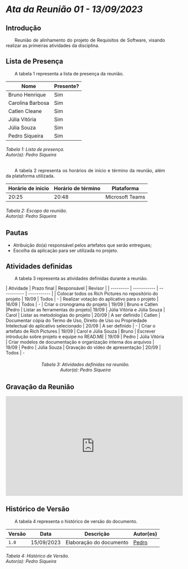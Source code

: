 # ***Ata da Reunião 01 - 13/09/2023***

## **Introdução**
<p align="justify">
&emsp;&emsp;Reunião de alinhamento do projeto de Requisitos de Software, visando realizar as primeiras atividades da disciplina.
</p>

## **Lista de Presença**
<p align="justify">
&emsp;&emsp;A tabela 1 representa a lista de presença da reunião.
</p>

| Nome | Presente? |
|---------------|----|
|Bruno Henrique| Sim |
|Carolina Barbosa| Sim |
|Catlen Cleane| Sim | 
|Júlia Vitória| Sim |
|Júlia Souza| Sim |
|Pedro Siqueira| Sim |
<h6> Tabela 1: Lista de presença.
<br> Autor(a): Pedro Siqueira </h6>

<p align="justify">
&emsp;&emsp;A tabela 2 representa os horários de início e término da reunião, além da plataforma utilizada.
</p>

| Horário de inicio | Horário de término | Plataforma |
|--------------|-----------|---------|
|20:25|20:48|Microsoft Teams|
<h6> Tabela 2: Escopo da reunião.
<br> Autor(a): Pedro Siqueira </h6>

## **Pautas**
<ul>
<li> Atribuição do(a) responsável pelos artefatos que serão entregues;</li>
<li> Escolha da aplicação para ser utilizada no projeto.</li>
</ul>

## **Atividades definidas**
<p align="justify">
&emsp;&emsp;A tabela 3 representa as atividades definidas durante a reunião.
</p>
| Atividade | Prazo final | Responsável | Revisor |
| --------- | ----------- | ----------- | ----------- |
| Colocar todos os Rich Pictures no repositório do projeto | 19/09 | Todos | -
| Realizar votação do aplicativo para o projeto | 16/09 | Todos | -
| Criar o cronograma do projeto | 19/09 | Bruno e Catlen |Pedro
| Listar as ferramentas do projeto| 19/09 | Júlia Vitória e Júlia Souza | Carol
| Listar as metodologias do projeto | 20/09 | A ser definido | Catlen
| Documentar cópia do Termo de Uso, Direito de Uso ou Propriedade Intelectual do aplicativo selecionado | 20/09 | A ser definido | - 
| Criar o artefato de Rich Pictures | 19/09 | Carol e Júlia Souza | Bruno
| Escrever introdução sobre projeto e equipe no READ.ME | 19/09 | Pedro | Júlia Vitória
| Criar modelos de documentação e organização interna dos arquivos | 19/09 | Pedro | Júlia Souza
| Gravação do vídeo de apresentação | 20/09 | Todos | -
<h6 align = "center"> Tabela 3: Atividades definidas na reunião.
<br> Autor(a): Pedro Siqueira </h6>

## **Gravação da Reunião**

<iframe width="560" height="315" src="https://www.youtube.com/embed/FJBgt7raPVE?si=19GeabHrxm5RMtU7" title="YouTube video player" frameborder="0" allow="accelerometer; autoplay; clipboard-write; encrypted-media; gyroscope; picture-in-picture; web-share" allowfullscreen></iframe>

## **Histórico de Versão**
<p align="justify">
&emsp;&emsp;A tabela 4 representa o histórico de versão do documento.
</p>

| Versão | Data | Descrição | Autor(es) | 
| ------ | ---- | --------- | --------- |
| `1.0`  | 15/09/2023 | Elaboração do documento | [Pedro](https://github.com/PedroSiq) |  
<h6> Tabela 4: Histórico de Versão.
<br> Autor(a): Pedro Siqueira </h6>
